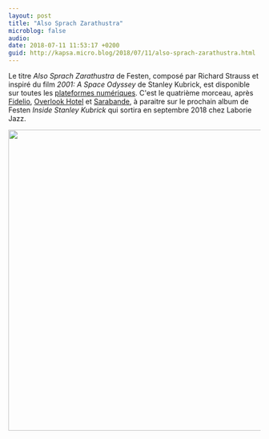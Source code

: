 ```yaml
---
layout: post
title: "Also Sprach Zarathustra"
microblog: false
audio: 
date: 2018-07-11 11:53:17 +0200
guid: http://kapsa.micro.blog/2018/07/11/also-sprach-zarathustra.html
---
```

Le titre _Also Sprach Zarathustra_ de Festen, composé par Richard Strauss et inspiré du film _2001: A Space Odyssey_ de Stanley Kubrick, est disponible sur toutes les [plateformes numériques](http://smarturl.it/AlsoSprach-FESTEN). C'est le quatrième morceau, après [Fidelio](http://jeankapsa.com/2018/04/03/fidelio.html), [Overlook Hotel](http://jeankapsa.com/2018/05/11/overlook-hotel.html) et [Sarabande](http://jeankapsa.com/2018/06/09/sarabande.html), à paraitre sur le prochain album de Festen _Inside Stanley Kubrick_ qui sortira en septembre 2018 chez Laborie Jazz.

<img src="http://www.jeankapsa.com/uploads/2018/d627214692.jpg" width="600" height="600" />
